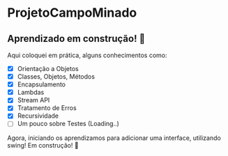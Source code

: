 # ProjetoCampoMinado

## Aprendizado em construção! 🚀

Aqui coloquei em prática, alguns conhecimentos como:

- [x] Orientação a Objetos
- [x] Classes, Objetos, Métodos
- [x] Encapsulamento
- [x] Lambdas
- [x] Stream API
- [x] Tratamento de Erros
- [x] Recursividade
- [ ] Um pouco sobre Testes (Loading..)

Agora, iniciando os aprendizamos para adicionar uma interface, utilizando swing!
Em construção! 🚀
